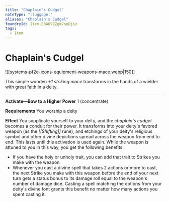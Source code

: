 ```yaml
---
title: "Chaplain's Cudgel"
noteType: ":luggage:"
aliases: "Chaplain's Cudgel"
foundryId: Item.E8AG9ZZgm7seDjiz
tags:
  - Item
---
```


# Chaplain's Cudgel
![[systems-pf2e-icons-equipment-weapons-mace.webp|150]]

This simple wooden _+1 striking mace_ transforms in the hands of a wielder with great faith in a deity.

* * *

**Activate—Bow to a Higher Power** 1 (concentrate)

**Requirements** You worship a deity

**Effect** You supplicate yourself to your deity, and the _chaplain's cudgel_ becomes a conduit for their power. It transforms into your deity's favored weapon (as the _[[Shifting]]_ rune), and etchings of your deity's religious symbol and other divine depictions spread across the weapon from end to end. This lasts until this activation is used again. While the weapon is attuned to you in this way, you get the following benefits.

*   If you have the holy or unholy trait, you can add that trait to Strikes you make with the weapon.
*   Whenever you cast a divine spell that takes 2 actions or more to cast, the next Strike you make with this weapon before the end of your next turn gets a status bonus to its damage roll equal to the weapon's number of damage dice. Casting a spell matching the options from your deity's divine font grants this benefit no matter how many actions you spent casting it.
